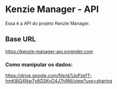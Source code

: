 # Kenzie Manager - API

Essa é a API do projeto Kenzie Manager.

## Base URL

https://kenzie-manager-api.onrender.com


### Como manipular os dados:

https://drive.google.com/file/d/1JoPzefT-hmK8IQ4Nw7y8GSKyO4J7h9NI/view?usp=sharing

